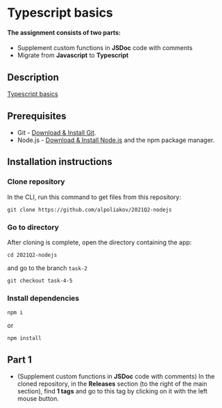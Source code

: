# Typescript basics
#### The assignment consists of two parts:
- Supplement custom functions in **JSDoc** code with comments
- Migrate from **Javascript** to **Typescript**

## Description
[Typescript basics](https://github.com/rolling-scopes-school/basic-nodejs-2021Q2/blob/master/descriptions/typescript-basics.md)

## Prerequisites
- Git - [Download & Install Git](https://git-scm.com/downloads).
- Node.js - [Download & Install Node.js](https://nodejs.org/en/download/) and the npm package manager.

## Installation instructions
### Clone repository
In the CLI, run this command to get files from this repository:
````
git clone https://github.com/alpoliakov/2021Q2-nodejs
````

### Go to directory

After cloning is complete, open the directory containing the app:
````
cd 2021Q2-nodejs
````
and go to the branch ````task-2````
````
git checkout task-4-5
````
### Install dependencies
````
npm i
````
or
````
npm install
````

## Part 1 
- (Supplement custom functions in **JSDoc** code with comments)
In the cloned repository, in the **Releases** section (to the right of the main section), find **1 tags** and go to this tag by clicking on it with the left mouse button.
